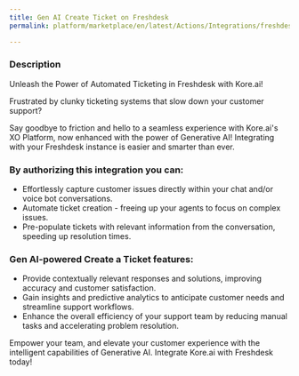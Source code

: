 ```yaml
---
title: Gen AI Create Ticket on Freshdesk
permalink: platform/marketplace/en/latest/Actions/Integrations/freshdesk_genaiCreateTicket

---
```


### Description

Unleash the Power of Automated Ticketing in Freshdesk with Kore.ai!

Frustrated by clunky ticketing systems that slow down your customer support?

Say goodbye to friction and hello to a seamless experience with Kore.ai's XO Platform, now enhanced with the power of Generative AI! Integrating with your Freshdesk instance is easier and smarter than ever.

### By authorizing this integration you can:

- Effortlessly capture customer issues directly within your chat and/or voice bot conversations.
- Automate ticket creation - freeing up your agents to focus on complex issues.
- Pre-populate tickets with relevant information from the conversation, speeding up resolution times.

### Gen AI-powered Create a Ticket features:

- Provide contextually relevant responses and solutions, improving accuracy and customer satisfaction.
- Gain insights and predictive analytics to anticipate customer needs and streamline support workflows.
- Enhance the overall efficiency of your support team by reducing manual tasks and accelerating problem resolution.

Empower your team, and elevate your customer experience with the intelligent capabilities of Generative AI. Integrate Kore.ai with Freshdesk today!

